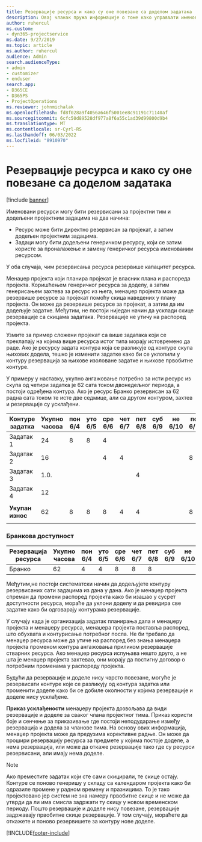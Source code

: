 ```yaml
---
title: Резервације ресурса и како су оне повезане са доделом задатака
description: Овај чланак пружа информације о томе како управљати именованим ресурсима, резервацијама ресурса и доделама задатака, као и какав је њихов међусобни однос.
author: ruhercul
ms.custom:
- dyn365-projectservice
ms.date: 9/27/2019
ms.topic: article
ms.author: ruhercul
audience: Admin
search.audienceType:
- admin
- customizer
- enduser
search.app:
- D365CE
- D365PS
- ProjectOperations
ms.reviewer: johnmichalak
ms.openlocfilehash: fd8f028a9f4056a646f5001ee8c91191c71140af
ms.sourcegitcommit: 6cfc50d89528df977a8f6a55c1ad39d99800d9b4
ms.translationtype: MT
ms.contentlocale: sr-Cyrl-RS
ms.lasthandoff: 06/03/2022
ms.locfileid: "8910970"
---
```

# <a name="resource-bookings-and-how-they-relate-to-task-assignments"></a>Резервације ресурса и како су оне повезане са доделом задатака

[!include [banner](../includes/psa-now-project-operations.md)]

Именовани ресурси могу бити резервисани за пројектни тим и додељени пројектним задацима на два начина:

- Ресурс може бити директно резервисан за пројекат, а затим додељен пројектним задацима.
- Задаци могу бити додељени генеричком ресурсу, који се затим користе за проналажење и замену генеричког ресурса именованим ресурсом. 

У оба случаја, чим резервисања ресурса резервише капацитет ресурса.

Менаџер пројекта који планира пројекат је власник плана и распореда пројекта. Коришћењем генеричког ресурса за доделу, а затим генерисањем захтева за ресурс из њега, менаџер пројекта може да резервише ресурсе за пројекат помоћу скица наведених у плану пројекта. Он може да резервише ресурсе за пројекат, а затим да им додељује задатке. Међутим, не постоји ниједан начин да усклади скице резервације са скицама задатака. Резервације не утичу на распоред пројекта.

Узмите за пример сложени пројекат са више задатака који се преклапају на којима више ресурса истог типа морају истовремено да раде. Ако је ресурсу задата контура која се разликује од контуре скупа њихових додела, тешко је изменити задатке како би се уклопили у контуру резервација за њихове изоловане задатке и њихове првобитне контуре.

У примеру у наставку, укупно ангажовање потребно за исти ресурс из скупа од четири задатка је 62 сата током двонедељног периода, а постоји одређена контура. Ако је ресурс Бранко резервисан за 62 радна сата током те исте две седмице, али са другом контуром, захтев и резервације су усклађени.

| **Контуре задатка**    | **Укупно часова** | пон 6/4 | уто 6/5 | сре 6/6 | чет 6/7 | пет 6/8 | суб 6/9 | не 6/10 | пон 6/11 | уто 6/12 | сре 6/13 | чет 6/14 | пет 6/15 |
|----------------------|-----------------|--------|--------|--------|--------|--------|--------|---------|---------|---------|---------|---------|---------|
| Задатак 1               | 24              | 8      | 8      | 4      |        |        |        |         |         |         | 4       |         |         |
| Задатак 2               | 16              |        |        | 4      | 4      |        |        |         | 8       |         |         |         |         |
| Задатак 3               | 1.0.              |        |        |        |        | 4      |        |         |         | 4       |         | 2       |         |
| Задатак 4               | 12              |        |        |        |        |        |        |         |         |         | 4       |         | 8       |
|                      |                 |        |        |        |        |        |        |         |         |         |         |         |         |
| **Укупан износ**           | 62              | 8      | 8      | 8      | 4      | 4      |        |         | 8       | 4       | 8       | 2       | 8       |
|                      |                 |        |        |        |        |        |        |         |         |         |         |

### <a name="bobs-availability"></a>Бранкова доступност
| **Резервација   ресурса** | **Укупно часова** | пон 6/4 | уто 6/5 | сре 6/6 | чет 6/7 | пет 6/8 | суб 6/9 | не 6/10 | пон 6/11 | уто 6/12 | сре 6/13 | чет 6/14 | пет 6/15 |
|------------------------|-----------------|--------|--------|--------|--------|--------|--------|---------|---------|---------|---------|---------|---------|
| Бранко                    | 62              | 4      | 4      | 8      | 8      | 8      |        |         | 4       | 4       | 8       | 8       | 6       |

Међутим,не постоји систематски начин да додељујете контуру резервисаних сати задацима из дана у дана. Ако је менаџер пројекта спреман да промени распоред пројекта како би изашао у сусрет доступности ресурса, мораће да уклони доделу и да ревидира све задатке како би одговарају контурама резервације.

У случају када је организација задатак планирања дала и менаџеру пројекта и менаџеру ресурса, менаџера пројекта поставља распоред, што обухвата и контурисање потребног посла. Не би требало да менаџер ресурса може да утиче на распоред без знања менаџера пројекта променом контура ангажовања приликом резервације стварних ресурса. Ако менаџер ресурса испуњава нешто друго, а не шта је менаџер пројекта захтевао, они морају да постигну договор о потребним променама у распореду пројекта.

Будући да резервације и доделе нису чврсто повезане, могуће је резервисати контуре које се разликују од контура задатка или променити доделе како би се добиле околности у којима резервације и доделе нису усклађене.

**Приказ усклађености** менаџеру пројекта дозвољава да види резервације и доделе за сваког члана пројектног тима. Приказ користи боје и сенчење за приказивање где постоји неподударање између резервација и додела за чланове тима. На основу ових информација, менаџер пројекта може да предузима корективне радње. Он може да прошири резервацију ресурса за предмете у којима постоје доделе, а нема резервација, или може да откаже резервације тако где су ресурси резервисани, али имају нема доделе.

> [!NOTE]
> Ако преместите задатак који сте сами скицирали, те скице остају. Контуре се поново генеришу у складу са календаром пројекта како би одразиле промене у радном времену и празницима. То је тако пројектовано јер систем не зна намеру првобитне скице и не може да утврди да ли има смисла задржати ту скицу у новом временском периоду. Пошто резервације и доделе нису повезане, резервације задржавају првобитне скице резервације. У том случају, мораћете да откажете и поново резервишете за контуру нове доделе.



[!INCLUDE[footer-include](../includes/footer-banner.md)]
